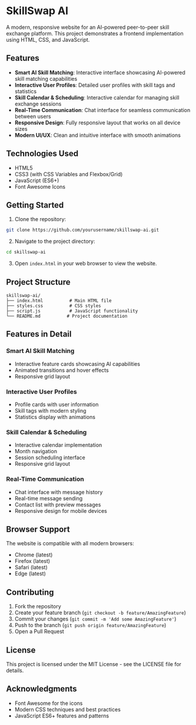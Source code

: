 # SkillSwap AI

A modern, responsive website for an AI-powered peer-to-peer skill exchange platform. This project demonstrates a frontend implementation using HTML, CSS, and JavaScript.

## Features

- **Smart AI Skill Matching**: Interactive interface showcasing AI-powered skill matching capabilities
- **Interactive User Profiles**: Detailed user profiles with skill tags and statistics
- **Skill Calendar & Scheduling**: Interactive calendar for managing skill exchange sessions
- **Real-Time Communication**: Chat interface for seamless communication between users
- **Responsive Design**: Fully responsive layout that works on all device sizes
- **Modern UI/UX**: Clean and intuitive interface with smooth animations

## Technologies Used

- HTML5
- CSS3 (with CSS Variables and Flexbox/Grid)
- JavaScript (ES6+)
- Font Awesome Icons

## Getting Started

1. Clone the repository:
```bash
git clone https://github.com/yourusername/skillswap-ai.git
```

2. Navigate to the project directory:
```bash
cd skillswap-ai
```

3. Open `index.html` in your web browser to view the website.

## Project Structure

```
skillswap-ai/
├── index.html          # Main HTML file
├── styles.css          # CSS styles
├── script.js           # JavaScript functionality
└── README.md          # Project documentation
```

## Features in Detail

### Smart AI Skill Matching
- Interactive feature cards showcasing AI capabilities
- Animated transitions and hover effects
- Responsive grid layout

### Interactive User Profiles
- Profile cards with user information
- Skill tags with modern styling
- Statistics display with animations

### Skill Calendar & Scheduling
- Interactive calendar implementation
- Month navigation
- Session scheduling interface
- Responsive grid layout

### Real-Time Communication
- Chat interface with message history
- Real-time message sending
- Contact list with preview messages
- Responsive design for mobile devices

## Browser Support

The website is compatible with all modern browsers:
- Chrome (latest)
- Firefox (latest)
- Safari (latest)
- Edge (latest)

## Contributing

1. Fork the repository
2. Create your feature branch (`git checkout -b feature/AmazingFeature`)
3. Commit your changes (`git commit -m 'Add some AmazingFeature'`)
4. Push to the branch (`git push origin feature/AmazingFeature`)
5. Open a Pull Request

## License

This project is licensed under the MIT License - see the LICENSE file for details.

## Acknowledgments

- Font Awesome for the icons
- Modern CSS techniques and best practices
- JavaScript ES6+ features and patterns 

